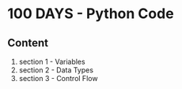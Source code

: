 <h1>100 DAYS - Python Code</h1>
<h2>Content</h2>
<ol>
<li>section 1 - Variables</li>
<li>section 2 - Data Types</li>
<li>section 3 - Control Flow</li>
</ol>